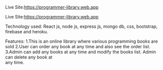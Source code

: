 Live Site:https://programmer-library.web.app

Live Site:https://programmer-library.web.app

Technology used: React js, node js, express js, mongo db, css, bootstrap, firebase and  heroku.

Features:
1.This is an online library where various programming books are sold
2.User can order any book at any time and also see the order list.
3.Admin can add any books at any time and modify the books list. Admin can delete any book at   
any time.
